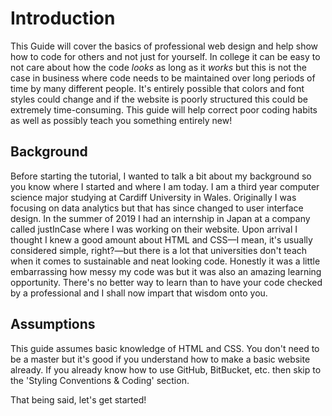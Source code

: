 # Introduction

This Guide will cover the basics of professional web design and help show how to code for others and not just for yourself. In college it can be easy to not care about how the code *looks* as long as it *works* but this is not the case in business where code needs to be maintained over long periods of time by many different people. It's entirely possible that colors and font styles could change and if the website is poorly structured this could be extremely time-consuming. This guide will help correct poor coding habits as well as possibly teach you something entirely new!

## Background

Before starting the tutorial, I wanted to talk a bit about my background so you know where I started and where I am today. I am a third year computer science major studying at Cardiff University in Wales. Originally I was focusing on data analytics but that has since changed to user interface design. In the summer of 2019 I had an internship in Japan at a company called justInCase where I was working on their website. Upon arrival I thought I knew a good amount about HTML and CSS—I mean, it's usually considered simple, right?—but there is a lot that universities don't teach when it comes to sustainable and neat looking code. Honestly it was a little embarrassing how messy my code was but it was also an amazing learning opportunity. There's no better way to learn than to have your code checked by a professional and I shall now impart that wisdom onto you.

## Assumptions

This guide assumes basic knowledge of HTML and CSS. You don't need to be a master but it's good if you understand how to make a basic website already. If you already know how to use GitHub, BitBucket, etc. then skip to the 'Styling Conventions & Coding' section. 

 That being said, let's get started!
